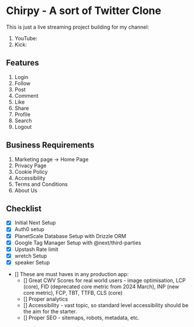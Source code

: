# Chirpy - A sort of Twitter Clone

This is just a live streaming project building for my channel:

1. YouTube:
2. Kick:

## Features

1. Login
2. Follow
3. Post
4. Comment
5. Like
6. Share
7. Profile
8. Search
9. Logout

## Business Requirements

1. Marketing page -> Home Page
2. Privacy Page
3. Cookie Policy
4. Accessibility
5. Terms and Conditions
6. About Us

## Checklist

- [x] Initial Next Setup
- [x] Auth0 setup
- [x] PlanetScale Database Setup with Drizzle ORM
- [x] Google Tag Manager Setup with @next/third-parties
- [x] Upstash Rate limit
- [x] wretch Setup
- [x] speaker Setup
- [] These are must haves in any production app:
  - [] Great CWV Scores for real world users - image optimisation, LCP (core), FID (deprecated core metric from 2024 March), INP (new core metric), FCP, TBT, TTFB, CLS (core)
  - [] Proper analytics
  - [] Accessibility - vast topic, so standard level accessibility should be the aim for the starter.
  - [] Proper SEO - sitemaps, robots, metadata, etc.

